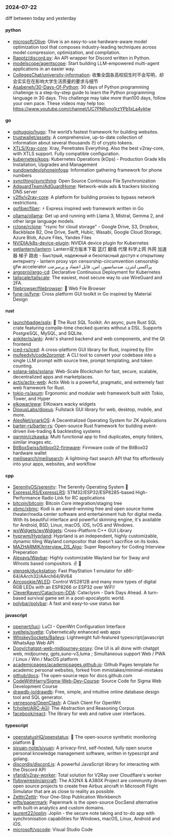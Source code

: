 ### 2024-07-22
diff between today and yesterday

#### python
* [microsoft/Olive](https://github.com/microsoft/Olive): Olive is an easy-to-use hardware-aware model optimization tool that composes industry-leading techniques across model compression, optimization, and compilation.
* [Rapptz/discord.py](https://github.com/Rapptz/discord.py): An API wrapper for Discord written in Python.
* [modelscope/agentscope](https://github.com/modelscope/agentscope): Start building LLM-empowered multi-agent applications in an easier way.
* [CollegesChat/university-information](https://github.com/CollegesChat/university-information): 收集全国各高校招生时不会写明，却会实实在在影响大学生活质量的要求与细节
* [Asabeneh/30-Days-Of-Python](https://github.com/Asabeneh/30-Days-Of-Python): 30 days of Python programming challenge is a step-by-step guide to learn the Python programming language in 30 days. This challenge may take more than100 days, follow your own pace. These videos may help too: https://www.youtube.com/channel/UC7PNRuno1rzYPb1xLa4yktw

#### go
* [gohugoio/hugo](https://github.com/gohugoio/hugo): The world’s fastest framework for building websites.
* [trustwallet/assets](https://github.com/trustwallet/assets): A comprehensive, up-to-date collection of information about several thousands (!) of crypto tokens.
* [XTLS/Xray-core](https://github.com/XTLS/Xray-core): Xray, Penetrates Everything. Also the best v2ray-core, with XTLS support. Fully compatible configuration.
* [kubernetes/kops](https://github.com/kubernetes/kops): Kubernetes Operations (kOps) - Production Grade k8s Installation, Upgrades and Management
* [sundowndev/phoneinfoga](https://github.com/sundowndev/phoneinfoga): Information gathering framework for phone numbers
* [syncthing/syncthing](https://github.com/syncthing/syncthing): Open Source Continuous File Synchronization
* [AdguardTeam/AdGuardHome](https://github.com/AdguardTeam/AdGuardHome): Network-wide ads & trackers blocking DNS server
* [v2fly/v2ray-core](https://github.com/v2fly/v2ray-core): A platform for building proxies to bypass network restrictions.
* [gofiber/fiber](https://github.com/gofiber/fiber): ⚡️ Express inspired web framework written in Go
* [ollama/ollama](https://github.com/ollama/ollama): Get up and running with Llama 3, Mistral, Gemma 2, and other large language models.
* [rclone/rclone](https://github.com/rclone/rclone): "rsync for cloud storage" - Google Drive, S3, Dropbox, Backblaze B2, One Drive, Swift, Hubic, Wasabi, Google Cloud Storage, Azure Blob, Azure Files, Yandex Files
* [NVIDIA/k8s-device-plugin](https://github.com/NVIDIA/k8s-device-plugin): NVIDIA device plugin for Kubernetes
* [getlantern/lantern](https://github.com/getlantern/lantern): Lantern官方版本下载 蓝灯 翻墙 代理 科学上网 外网 加速器 梯子 路由 - Быстрый, надежный и безопасный доступ к открытому интернету - lantern proxy vpn censorship-circumvention censorship gfw accelerator پراکسی لنترن، ضدسانسور، امن، قابل اعتماد و پرسرعت
* [argoproj/argo-cd](https://github.com/argoproj/argo-cd): Declarative Continuous Deployment for Kubernetes
* [tailscale/tailscale](https://github.com/tailscale/tailscale): The easiest, most secure way to use WireGuard and 2FA.
* [filebrowser/filebrowser](https://github.com/filebrowser/filebrowser): 📂 Web File Browser
* [fyne-io/fyne](https://github.com/fyne-io/fyne): Cross platform GUI toolkit in Go inspired by Material Design

#### rust
* [launchbadge/sqlx](https://github.com/launchbadge/sqlx): 🧰 The Rust SQL Toolkit. An async, pure Rust SQL crate featuring compile-time checked queries without a DSL. Supports PostgreSQL, MySQL, and SQLite.
* [ankitects/anki](https://github.com/ankitects/anki): Anki's shared backend and web components, and the Qt frontend
* [iced-rs/iced](https://github.com/iced-rs/iced): A cross-platform GUI library for Rust, inspired by Elm
* [mufeedvh/code2prompt](https://github.com/mufeedvh/code2prompt): A CLI tool to convert your codebase into a single LLM prompt with source tree, prompt templating, and token counting.
* [solana-labs/solana](https://github.com/solana-labs/solana): Web-Scale Blockchain for fast, secure, scalable, decentralized apps and marketplaces.
* [actix/actix-web](https://github.com/actix/actix-web): Actix Web is a powerful, pragmatic, and extremely fast web framework for Rust.
* [tokio-rs/axum](https://github.com/tokio-rs/axum): Ergonomic and modular web framework built with Tokio, Tower, and Hyper
* [elkowar/eww](https://github.com/elkowar/eww): ElKowars wacky widgets
* [DioxusLabs/dioxus](https://github.com/DioxusLabs/dioxus): Fullstack GUI library for web, desktop, mobile, and more.
* [AleoNet/snarkOS](https://github.com/AleoNet/snarkOS): A Decentralized Operating System for ZK Applications
* [barter-rs/barter-rs](https://github.com/barter-rs/barter-rs): Open-source Rust framework for building event-driven live-trading & backtesting systems
* [qarmin/czkawka](https://github.com/qarmin/czkawka): Multi functional app to find duplicates, empty folders, similar images etc.
* [BitBoxSwiss/bitbox02-firmware](https://github.com/BitBoxSwiss/bitbox02-firmware): Firmware code of the BitBox02 hardware wallet
* [meilisearch/meilisearch](https://github.com/meilisearch/meilisearch): A lightning-fast search API that fits effortlessly into your apps, websites, and workflow

#### cpp
* [SerenityOS/serenity](https://github.com/SerenityOS/serenity): The Serenity Operating System 🐞
* [ExpressLRS/ExpressLRS](https://github.com/ExpressLRS/ExpressLRS): STM32/ESP32/ESP8285-based High-Performance Radio Link for RC applications
* [bitcoin/bitcoin](https://github.com/bitcoin/bitcoin): Bitcoin Core integration/staging tree
* [xbmc/xbmc](https://github.com/xbmc/xbmc): Kodi is an award-winning free and open source home theater/media center software and entertainment hub for digital media. With its beautiful interface and powerful skinning engine, it's available for Android, BSD, Linux, macOS, iOS, tvOS and Windows.
* [wxWidgets/wxWidgets](https://github.com/wxWidgets/wxWidgets): Cross-Platform C++ GUI Library
* [hyprwm/Hyprland](https://github.com/hyprwm/Hyprland): Hyprland is an independent, highly customizable, dynamic tiling Wayland compositor that doesn't sacrifice on its looks.
* [MAZHARMIK/Interview_DS_Algo](https://github.com/MAZHARMIK/Interview_DS_Algo): Super Repository for Coding Interview Preperation
* [Alexays/Waybar](https://github.com/Alexays/Waybar): Highly customizable Wayland bar for Sway and Wlroots based compositors. ✌️ 🎉
* [stenzek/duckstation](https://github.com/stenzek/duckstation): Fast PlayStation 1 emulator for x86-64/AArch32/AArch64/RV64
* [Aircoookie/WLED](https://github.com/Aircoookie/WLED): Control WS2812B and many more types of digital RGB LEDs with an ESP8266 or ESP32 over WiFi!
* [CleverRaven/Cataclysm-DDA](https://github.com/CleverRaven/Cataclysm-DDA): Cataclysm - Dark Days Ahead. A turn-based survival game set in a post-apocalyptic world.
* [polybar/polybar](https://github.com/polybar/polybar): A fast and easy-to-use status bar

#### javascript
* [openwrt/luci](https://github.com/openwrt/luci): LuCI - OpenWrt Configuration Interface
* [sveltejs/svelte](https://github.com/sveltejs/svelte): Cybernetically enhanced web apps
* [WhiskeySockets/Baileys](https://github.com/WhiskeySockets/Baileys): Lightweight full-featured typescript/javascript WhatsApp Web API
* [Dooy/chatgpt-web-midjourney-proxy](https://github.com/Dooy/chatgpt-web-midjourney-proxy): One UI is all done with chatgpt web, midjourney, gpts,suno-v3,luma ; Simultaneous support Web / PWA / Linux / Win / MacOS platform
* [academicpages/academicpages.github.io](https://github.com/academicpages/academicpages.github.io): Github Pages template for academic personal websites, forked from mmistakes/minimal-mistakes
* [github/docs](https://github.com/github/docs): The open-source repo for docs.github.com
* [CodeWithHarry/Sigma-Web-Dev-Course](https://github.com/CodeWithHarry/Sigma-Web-Dev-Course): Source Code for Sigma Web Development Course
* [drawdb-io/drawdb](https://github.com/drawdb-io/drawdb): Free, simple, and intuitive online database design tool and SQL generator.
* [vernesong/OpenClash](https://github.com/vernesong/OpenClash): A Clash Client For OpenWrt
* [fchollet/ARC-AGI](https://github.com/fchollet/ARC-AGI): The Abstraction and Reasoning Corpus
* [facebook/react](https://github.com/facebook/react): The library for web and native user interfaces.

#### typescript
* [openstatusHQ/openstatus](https://github.com/openstatusHQ/openstatus): 🏓 The open-source synthetic monitoring platform 🏓
* [siyuan-note/siyuan](https://github.com/siyuan-note/siyuan): A privacy-first, self-hosted, fully open source personal knowledge management software, written in typescript and golang.
* [discordjs/discord.js](https://github.com/discordjs/discord.js): A powerful JavaScript library for interacting with the Discord API
* [vfarid/v2ray-worker](https://github.com/vfarid/v2ray-worker): Total solution for V2Ray over Cloudflare's worker
* [flybywiresim/aircraft](https://github.com/flybywiresim/aircraft): The A32NX & A380X Project are community driven open source projects to create free Airbus aircraft in Microsoft Flight Simulator that are as close to reality as possible.
* [Zettlr/Zettlr](https://github.com/Zettlr/Zettlr): Your One-Stop Publication Workbench
* [mfts/papermark](https://github.com/mfts/papermark): Papermark is the open-source DocSend alternative with built-in analytics and custom domains.
* [laurent22/joplin](https://github.com/laurent22/joplin): Joplin - the secure note taking and to-do app with synchronisation capabilities for Windows, macOS, Linux, Android and iOS.
* [microsoft/vscode](https://github.com/microsoft/vscode): Visual Studio Code
